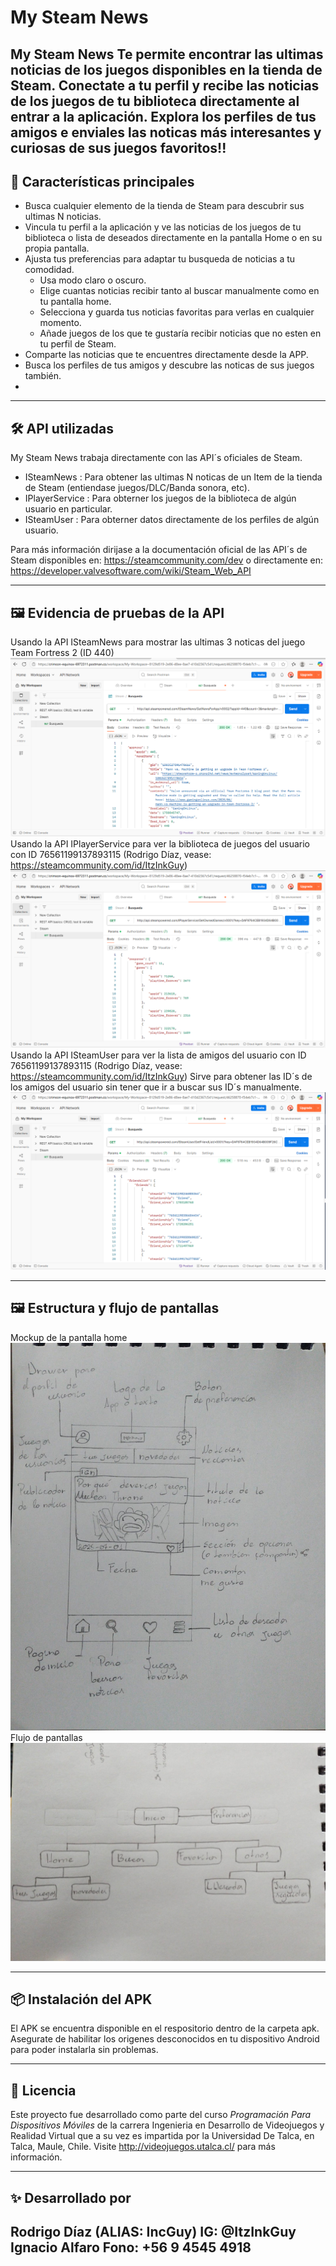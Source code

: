 # My Steam News 

**My Steam News** Te permite encontrar las ultimas noticias de los juegos disponibles en la tienda de Steam. Conectate a tu perfil y recibe las noticias de los juegos de tu biblioteca directamente al entrar a la aplicación. Explora los perfiles de tus amigos e enviales las noticas más interesantes y curiosas de sus juegos favoritos!!
---

## 🚀 Características principales

- Busca cualquier elemento de la tienda de Steam para descubrir sus ultimas N noticias.
- Vincula tu perfil a la aplicación y ve las noticias de los juegos de tu biblioteca o lista de deseados directamente en la pantalla Home o en su propia pantalla.
- Ajusta tus preferencias para adaptar tu busqueda de noticias a tu comodidad.
  - Usa modo claro o oscuro.
  - Elige cuantas noticias recibir tanto al buscar manualmente como en tu pantalla home.
  - Selecciona y guarda tus noticias favoritas para verlas en cualquier momento. 
  - Añade juegos de los que te gustaría recibir noticias que no esten en tu perfil de Steam.
- Comparte las noticias que te encuentres directamente desde la APP.
- Busca los perfiles de tus amigos y descubre las noticas de sus juegos también.
- 
---

## 🛠️ API utilizadas

My Steam News trabaja directamente con las API´s oficiales de Steam.

- ISteamNews : Para obtener las ultimas N noticas de un Item de la tienda de Steam (entiendase juegos/DLC/Banda sonora, etc).
- IPlayerService : Para obterner los juegos de la biblioteca de algún usuario en particular.
- ISteamUser : Para obterner datos directamente de los perfiles de algún usuario.

Para más información dirijase a la documentación oficial de las API´s de Steam disponibles en: https://steamcommunity.com/dev o directamente en: https://developer.valvesoftware.com/wiki/Steam_Web_API

---

## 🖼️ Evidencia de pruebas de la API

Usando la API ISteamNews para mostrar las ultimas 3 noticas del juego Team Fortress 2 (ID 440)
![ISteamNews](capturas/noticias.PNG)
Usando la API IPlayerService para ver la biblioteca de juegos del usuario con ID 76561199137893115 (Rodrigo Díaz, vease: https://steamcommunity.com/id/ItzInkGuy)
![IPlayerService](capturas/biblioteca.PNG)
Usando la API ISteamUser para ver la lista de amigos del usuario con ID 76561199137893115 (Rodrigo Díaz, vease: https://steamcommunity.com/id/ItzInkGuy)
Sirve para obtener las ID´s de los amigos del usuario sin tener que ir a buscar sus ID´s manualmente.
![IPlayerService](capturas/amigos.PNG)

---

## 🖼️ Estructura y flujo de pantallas

Mockup de la pantalla home
![ISteamNews](capturas/mockup.jpeg)
Flujo de pantallas 
![IPlayerService](capturas/diagrama.jpeg)

---

## 📦 Instalación del APK

El APK se encuentra disponible en el respositorio dentro de la carpeta apk. Asegurate de habilitar los origenes desconocidos en tu dispositivo Android para 
poder instalarla sin problemas.

---

## 📄 Licencia

Este proyecto fue desarrollado como parte del curso *Programación Para Dispositivos Móviles* de la carrera Ingenieria en Desarrollo de Videojuegos y Realidad Virtual
que a su vez es impartida por la Universidad De Talca, en Talca, Maule, Chile. Visite http://videojuegos.utalca.cl/ para más información.

---

## ✨ Desarrollado por

**Rodrigo Díaz (ALIAS: IncGuy)**
IG: @ItzInkGuy
**Ignacio Alfaro**
Fono: +56 9 4545 4918
---
